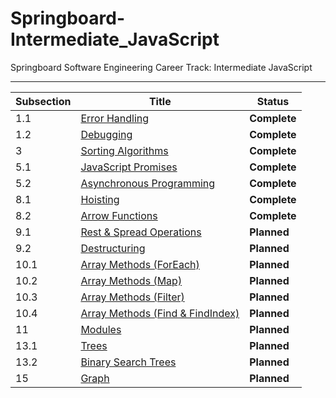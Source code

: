 # Springboard-Intermediate_JavaScript
Springboard Software Engineering Career Track: Intermediate JavaScript

---
| Subsection | Title                                                                        | Status          |
| ---------- | ---------------------------------------------------------------------------- | --------------- |
| 1.1        | [Error Handling](./01_1-Error_Handling/)                                     | <b>Complete</b> |
| 1.2        | [Debugging](./01_2-Debugging/)                                               | <b>Complete</b> |
| 3          | [Sorting Algorithms](./03-Sorting_Algorithms/)                               | <b>Complete</b> |
| 5.1        | [JavaScript Promises](./05_1-JavaScript_Promises/)                           | <b>Complete</b> |
| 5.2        | [Asynchronous Programming](./05_2-Asynchronous_JavaScript/)                  | <b>Complete</b> |
| 8.1        | [Hoisting](./08_1-Hoisting/)                                                 | <b>Complete</b> |
| 8.2        | [Arrow Functions](./08_2-Arrow_Functions/)                                   | <b>Complete</b> |
| 9.1        | [Rest & Spread Operations](./09_1-Rest_And_Spread_Operations/)               | <b>Planned</b>  |
| 9.2        | [Destructuring](./09_2-Destructuring/)                                       | <b>Planned</b>  |
| 10.1       | [Array Methods (ForEach)](./10_1-Array_Methods_ForEach/)                     | <b>Planned</b>  |
| 10.2       | [Array Methods (Map)](./10_2-Array_Methods_Map/)                             | <b>Planned</b>  |
| 10.3       | [Array Methods (Filter)](./10_3-Array_Methods_Filter/)                       | <b>Planned</b>  |
| 10.4       | [Array Methods (Find & FindIndex)](./10_4-Array_Methods_Find_And_FindIndex/) | <b>Planned</b>  |
| 11         | [Modules](./11-Modules/)                                                     | <b>Planned</b>  |
| 13.1       | [Trees](./13_1-Trees/)                                                       | <b>Planned</b>  |
| 13.2       | [Binary Search Trees](./13_2-Binary_Search_Trees/)                           | <b>Planned</b>  |
| 15         | [Graph](./15-Graph/)                                                         | <b>Planned</b>  |